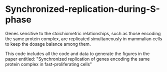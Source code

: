 # Synchronized-replication-during-S-phase
Genes sensitive to the stoichiometric relationships, such as those encoding the same protein complex, are replicated simultaneously in mammalian cells to keep the dosage balance among them.

This code includes all the code and data to generate the figures in the paper entitled: "Synchronized replication of genes encoding the same protein complex in fast-proliferating cells"


